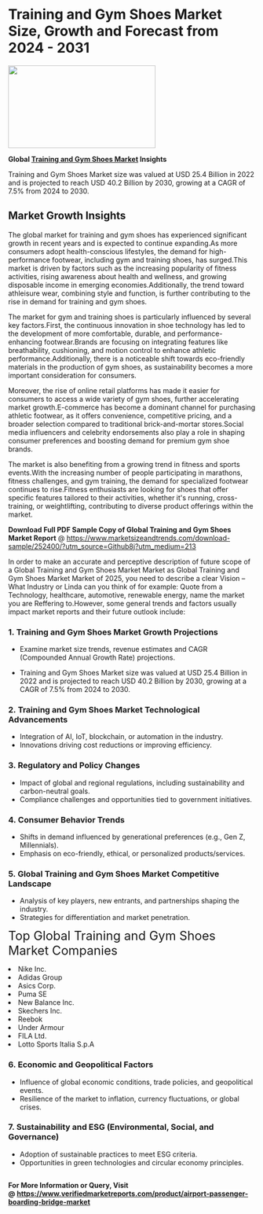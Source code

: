 <H1>Training and Gym Shoes Market Size, Growth and Forecast from 2024 - 2031</H1><img class="aligncenter size-medium wp-image-584254" src="https://thirdeyenews.in/wp-content/uploads/2024/09/Global-Market-Research-300x168.jpeg" alt="" width="300" height="168" /><p><strong>Global&nbsp;<a href="https://www.marketsizeandtrends.com/download-sample/252400/?utm_source=Github8j?utm_medium=213">Training and Gym Shoes Market</a> Insights</strong></p><p>Training and Gym Shoes Market size was valued at USD 25.4 Billion in 2022 and is projected to reach USD 40.2 Billion by 2030, growing at a CAGR of 7.5% from 2024 to 2030.</p><p><h2>Market Growth Insights</h2> <p>The global market for training and gym shoes has experienced significant growth in recent years and is expected to continue expanding.As more consumers adopt health-conscious lifestyles, the demand for high-performance footwear, including gym and training shoes, has surged.This market is driven by factors such as the increasing popularity of fitness activities, rising awareness about health and wellness, and growing disposable income in emerging economies.Additionally, the trend toward athleisure wear, combining style and function, is further contributing to the rise in demand for training and gym shoes.</p> <p>The market for gym and training shoes is particularly influenced by several key factors.First, the continuous innovation in shoe technology has led to the development of more comfortable, durable, and performance-enhancing footwear.Brands are focusing on integrating features like breathability, cushioning, and motion control to enhance athletic performance.Additionally, there is a noticeable shift towards eco-friendly materials in the production of gym shoes, as sustainability becomes a more important consideration for consumers.</p> <p>Moreover, the rise of online retail platforms has made it easier for consumers to access a wide variety of gym shoes, further accelerating market growth.E-commerce has become a dominant channel for purchasing athletic footwear, as it offers convenience, competitive pricing, and a broader selection compared to traditional brick-and-mortar stores.Social media influencers and celebrity endorsements also play a role in shaping consumer preferences and boosting demand for premium gym shoe brands.</p> <p>The market is also benefiting from a growing trend in fitness and sports events.With the increasing number of people participating in marathons, fitness challenges, and gym training, the demand for specialized footwear continues to rise.Fitness enthusiasts are looking for shoes that offer specific features tailored to their activities, whether it's running, cross-training, or weightlifting, contributing to diverse product offerings within the market.</p> <p><span class=""><strong>Download Full PDF Sample Copy of Global Training and Gym Shoes Market Report</strong> @ <a href="https://www.marketsizeandtrends.com/download-sample/252400/?utm_source=Github8j?utm_medium=213" target="_blank">https://www.marketsizeandtrends.com/download-sample/252400/?utm_source=Github8j?utm_medium=213</a></span></p><p>In order to make an accurate and perceptive description of future scope of a Global&nbsp;Training and Gym Shoes Market Market as Global&nbsp;Training and Gym Shoes Market Market of 2025, you need to describe a clear Vision &ndash; What Industry or Linda can you think of for example: Quote from a Technology, healthcare, automotive, renewable energy, name the market you are Reffering to.However, some general trends and factors usually impact market reports and their future outlook include:</p><h3>1.&nbsp;<strong>Training and Gym Shoes Market Growth Projections</strong></h3><ul><li>Examine market size trends, revenue estimates and CAGR (Compounded Annual Growth Rate) projections.</li><li><p>Training and Gym Shoes Market size was valued at USD 25.4 Billion in 2022 and is projected to reach USD 40.2 Billion by 2030, growing at a CAGR of 7.5% from 2024 to 2030.</p></li></ul><h3>2.&nbsp;<strong>Training and Gym Shoes Market Technological Advancements</strong></h3><ul><li>Integration of AI, IoT, blockchain, or automation in the industry.</li><li>Innovations driving cost reductions or improving efficiency.</li></ul><h3>3.&nbsp;<strong>Regulatory and Policy Changes</strong></h3><ul><li>Impact of global and regional regulations, including sustainability and carbon-neutral goals.</li><li>Compliance challenges and opportunities tied to government initiatives.</li></ul><h3>4.&nbsp;<strong>Consumer Behavior Trends</strong></h3><ul><li>Shifts in demand influenced by generational preferences (e.g., Gen Z, Millennials).</li><li>Emphasis on eco-friendly, ethical, or personalized products/services.</li></ul><h3>5.&nbsp;<strong>Global Training and Gym Shoes Market Competitive Landscape</strong></h3><ul><li>Analysis of key players, new entrants, and partnerships shaping the industry.</li><li>Strategies for differentiation and market penetration.</li></ul><p data-pm-slice="1 1 []"><span style="color: inherit; font-family: inherit; font-size: 25px;">Top Global Training and Gym Shoes Market Companies</span></p><div class="" data-test-id=""><p><li>Nike Inc.</li><li> Adidas Group</li><li> Asics Corp.</li><li> Puma SE</li><li> New Balance Inc.</li><li> Skechers Inc.</li><li> Reebok</li><li> Under Armour</li><li> FILA Ltd.</li><li> Lotto Sports Italia S.p.A</li></p></div><h3>6.&nbsp;<strong>Economic and Geopolitical Factors</strong></h3><ul><li>Influence of global economic conditions, trade policies, and geopolitical events.</li><li>Resilience of the market to inflation, currency fluctuations, or global crises.</li></ul><h3>7.&nbsp;<strong>Sustainability and ESG (Environmental, Social, and Governance)</strong></h3><ul><li>Adoption of sustainable practices to meet ESG criteria.</li><li>Opportunities in green technologies and circular economy principles.</li></ul><h2><strong style="font-size: 14px;">For More Information or Query, Visit @&nbsp;</strong><a style="background-color: #ffffff; font-size: 14px;" href="https://www.marketsizeandtrends.com/report/training-and-gym-shoes-market/" target="_blank">https://www.verifiedmarketreports.com/product/airport-passenger-boarding-bridge-market</a></h2>